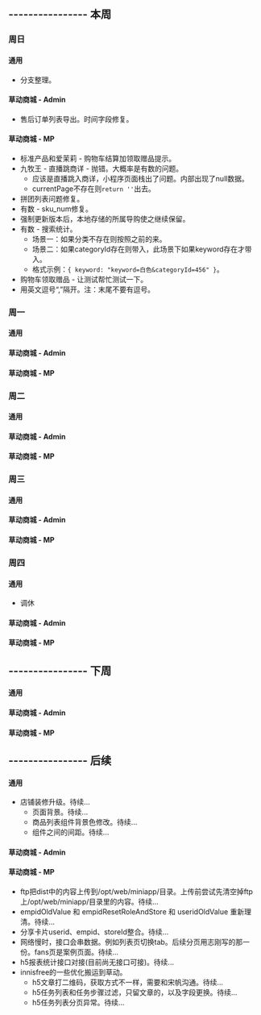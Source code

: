 ## ---------------- 本周

### 周日
#### 通用
* 分支整理。
#### 草动商城 - Admin
* 售后订单列表导出。时间字段修复。
#### 草动商城 - MP
* 标准产品和爱茉莉 - 购物车结算加领取赠品提示。
* 九牧王 - 直播跳商详 - 抛错。大概率是有数的问题。
  - 应该是直播跳入商详，小程序页面栈出了问题。内部出现了null数据。
  - currentPage不存在则`return ''`出去。
* 拼团列表问题修复。
* 有数 - sku_num修复。
* 强制更新版本后，本地存储的所属导购使之继续保留。
* 有数 - 搜索统计。
  - 场景一：如果分类不存在则按照之前的来。
  - 场景二：如果categoryId存在则带入，此场景下如果keyword存在才带入。
  - 格式示例：`{ keyword: "keyword=白色&categoryId=456" }`。
* 购物车领取赠品 - 让测试帮忙测试一下。
* 用英文逗号“,”隔开。注：末尾不要有逗号。

### 周一
#### 通用
#### 草动商城 - Admin
#### 草动商城 - MP

### 周二
#### 通用
#### 草动商城 - Admin
#### 草动商城 - MP

### 周三
#### 通用
#### 草动商城 - Admin
#### 草动商城 - MP

### 周四
#### 通用
* 调休
#### 草动商城 - Admin
#### 草动商城 - MP

## ---------------- 下周
#### 通用
#### 草动商城 - Admin
#### 草动商城 - MP

## ---------------- 后续
#### 通用
* 店铺装修升级。待续...
  - 页面背景。待续...
  - 商品列表组件背景色修改。待续...
  - 组件之间的间距。待续...
#### 草动商城 - Admin
#### 草动商城 - MP
* ftp把dist中的内容上传到/opt/web/miniapp/目录。上传前尝试先清空掉ftp上/opt/web/miniapp/目录里的内容。待续...
* empidOldValue 和 empidResetRoleAndStore 和 useridOldValue 重新理清。待续...
* 分享卡片userid、empid、storeId整合。待续...
* 网络慢时，接口会串数据。例如列表页切换tab。后续分页用志刚写的那一份。fans页是案例页面。待续...
* h5报表统计接口对接(目前尚无接口可接)。待续...
* innisfree的一些优化搬运到草动。
  - h5文章打二维码，获取方式不一样，需要和宋帆沟通。待续...
  - h5任务列表和任务步骤过滤，只留文章的，以及字段更换。待续...
  - h5任务列表分页异常。待续...

